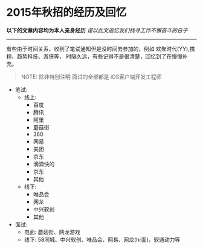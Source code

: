 # 2015年秋招的经历及回忆

**以下的文章内容均为本人亲身经历**
*谨以此文追忆我们找寻工作不懈奋斗的日子*

***

有些由于时间关系，收到了笔试通知但是没时间去参加的，例如 欢聚时代(YY),携程、趋势科技、游侠等，
时隔久远，有些记得不是很清楚，回忆到了在慢慢补充。

> NOTE:
 除非特别注明 面试的全部都是 iOS客户端开发工程师

- 笔试:
	- 线上:
		- 百度
		- 腾讯
		- 阿里
		- 蘑菇街
		- 360
		- 网易
		- 美团
		- 京东
		- 滴滴快的
		- 京东
		- 其他
	- 线下:
		- 唯品会
		- 网龙
		- 中兴软创
		- 其他
- 面试:
	- 电面: 蘑菇街、网龙游戏
	- 线下: 58同城、中兴软创、唯品会、网易、网龙(hr面)，软通动力等